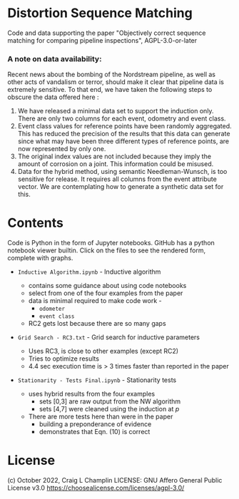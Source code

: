 # Distortion Sequence Matching
 Code and data supporting the paper "Objectively correct sequence matching for comparing pipeline inspections", AGPL-3.0-or-later



### A note on data availability:

Recent news about the bombing of the Nordstream pipeline, as well as other acts of vandalism or terror, should make it clear that pipeline data is extremely sensitive. To that end, we have taken the following steps to obscure the data offered here :

1. We have released a minimal data set to support the induction only. There are only two columns for each event, odometry and event class. 
2. Event class values for reference points have been randomly aggregated. This has reduced the precision of the results that this data can generate since what may have been three different types of reference points, are now represented by only one.
3. The original index values are not included because they imply the amount of corrosion on a joint. This information could be misused.
4. Data for the hybrid method, using semantic Needleman-Wunsch, is too sensitive for release. It requires all columns from the event attribute vector. We are contemplating how to generate a synthetic data set for this.

# Contents

Code is Python in the form of Jupyter notebooks. GitHub has a python notebook viewer builtin.  Click on the files to see the rendered form, complete with graphs.

* `Inductive Algorithm.ipynb` - Inductive algorithm

  * contains some guidance about using code notebooks
  * select from one of the four examples from the paper
  * data is minimal required to make code work -
    *  `odometer` 
    * `event class`
  * RC2 gets lost because there are so many gaps

  

* `Grid Search - RC3.txt` - Grid search for inductive parameters

  * Uses RC3, is close to other examples (except RC2)
  * Tries to optimize results
  * 4.4 sec execution time is > 3 times faster than reported in the paper

  

* `Stationarity - Tests Final.ipynb` - Stationarity tests

  * uses hybrid results from the four examples
    * sets [0,3] are raw output from the NW algorithm
    * sets [4,7] were cleaned using the induction at $p$
  * There are more tests here than were in the paper
    * building a preponderance of evidence
    * demonstrates that Eqn. $(10)$ is correct

# License

(c) October 2022, Craig L Champlin
LICENSE: GNU Affero General Public License v3.0
https://choosealicense.com/licenses/agpl-3.0/
